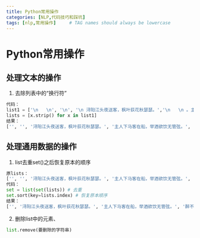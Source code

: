 ```yaml
---
title: Python常用操作
categories: [NLP,代码技巧和踩坑]
tags: [nlp,常用操作]     # TAG names should always be lowercase
---
```


# Python常用操作
## 处理文本的操作
1. 去除列表中的“换行符”
```python
代码：
list1 = ['\n   \n', '\n', '\n 浔阳江头夜送客，枫叶荻花秋瑟瑟。','\n   \n 。主人下马客在船，举酒欲饮无管弦。\n\n', '醉不成欢惨将别，别时茫茫江浸月\n', '\n\n']
lists = [x.strip() for x in list1]
结果：
['', '', '浔阳江头夜送客，枫叶荻花秋瑟瑟。', '主人下马客在船，举酒欲饮无管弦。', '醉不成欢惨将别，别时茫茫江浸月', '']
```


## 处理通用数据的操作
1. list去重set()之后恢复原本的顺序

```python
原lists：
['', '', '浔阳江头夜送客，枫叶荻花秋瑟瑟。', '主人下马客在船，举酒欲饮无管弦。', '醉不成欢惨将别，别时茫茫江浸月', '']
代码：
set = list(set(lists)) # 去重
set.sort(key=lists.index) # 恢复原本顺序
结果：
['', '浔阳江头夜送客，枫叶荻花秋瑟瑟。', '主人下马客在船，举酒欲饮无管弦。', '醉不成欢惨将别，别时茫茫江浸月']

```

2. 删除list中的元素、
```python
list.remove(要删除的字符串)
```